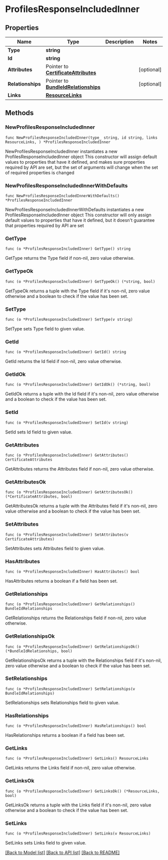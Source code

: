 # ProfilesResponseIncludedInner

## Properties

Name | Type | Description | Notes
------------ | ------------- | ------------- | -------------
**Type** | **string** |  | 
**Id** | **string** |  | 
**Attributes** | Pointer to [**CertificateAttributes**](CertificateAttributes.md) |  | [optional] 
**Relationships** | Pointer to [**BundleIdRelationships**](BundleIdRelationships.md) |  | [optional] 
**Links** | [**ResourceLinks**](ResourceLinks.md) |  | 

## Methods

### NewProfilesResponseIncludedInner

`func NewProfilesResponseIncludedInner(type_ string, id string, links ResourceLinks, ) *ProfilesResponseIncludedInner`

NewProfilesResponseIncludedInner instantiates a new ProfilesResponseIncludedInner object
This constructor will assign default values to properties that have it defined,
and makes sure properties required by API are set, but the set of arguments
will change when the set of required properties is changed

### NewProfilesResponseIncludedInnerWithDefaults

`func NewProfilesResponseIncludedInnerWithDefaults() *ProfilesResponseIncludedInner`

NewProfilesResponseIncludedInnerWithDefaults instantiates a new ProfilesResponseIncludedInner object
This constructor will only assign default values to properties that have it defined,
but it doesn't guarantee that properties required by API are set

### GetType

`func (o *ProfilesResponseIncludedInner) GetType() string`

GetType returns the Type field if non-nil, zero value otherwise.

### GetTypeOk

`func (o *ProfilesResponseIncludedInner) GetTypeOk() (*string, bool)`

GetTypeOk returns a tuple with the Type field if it's non-nil, zero value otherwise
and a boolean to check if the value has been set.

### SetType

`func (o *ProfilesResponseIncludedInner) SetType(v string)`

SetType sets Type field to given value.


### GetId

`func (o *ProfilesResponseIncludedInner) GetId() string`

GetId returns the Id field if non-nil, zero value otherwise.

### GetIdOk

`func (o *ProfilesResponseIncludedInner) GetIdOk() (*string, bool)`

GetIdOk returns a tuple with the Id field if it's non-nil, zero value otherwise
and a boolean to check if the value has been set.

### SetId

`func (o *ProfilesResponseIncludedInner) SetId(v string)`

SetId sets Id field to given value.


### GetAttributes

`func (o *ProfilesResponseIncludedInner) GetAttributes() CertificateAttributes`

GetAttributes returns the Attributes field if non-nil, zero value otherwise.

### GetAttributesOk

`func (o *ProfilesResponseIncludedInner) GetAttributesOk() (*CertificateAttributes, bool)`

GetAttributesOk returns a tuple with the Attributes field if it's non-nil, zero value otherwise
and a boolean to check if the value has been set.

### SetAttributes

`func (o *ProfilesResponseIncludedInner) SetAttributes(v CertificateAttributes)`

SetAttributes sets Attributes field to given value.

### HasAttributes

`func (o *ProfilesResponseIncludedInner) HasAttributes() bool`

HasAttributes returns a boolean if a field has been set.

### GetRelationships

`func (o *ProfilesResponseIncludedInner) GetRelationships() BundleIdRelationships`

GetRelationships returns the Relationships field if non-nil, zero value otherwise.

### GetRelationshipsOk

`func (o *ProfilesResponseIncludedInner) GetRelationshipsOk() (*BundleIdRelationships, bool)`

GetRelationshipsOk returns a tuple with the Relationships field if it's non-nil, zero value otherwise
and a boolean to check if the value has been set.

### SetRelationships

`func (o *ProfilesResponseIncludedInner) SetRelationships(v BundleIdRelationships)`

SetRelationships sets Relationships field to given value.

### HasRelationships

`func (o *ProfilesResponseIncludedInner) HasRelationships() bool`

HasRelationships returns a boolean if a field has been set.

### GetLinks

`func (o *ProfilesResponseIncludedInner) GetLinks() ResourceLinks`

GetLinks returns the Links field if non-nil, zero value otherwise.

### GetLinksOk

`func (o *ProfilesResponseIncludedInner) GetLinksOk() (*ResourceLinks, bool)`

GetLinksOk returns a tuple with the Links field if it's non-nil, zero value otherwise
and a boolean to check if the value has been set.

### SetLinks

`func (o *ProfilesResponseIncludedInner) SetLinks(v ResourceLinks)`

SetLinks sets Links field to given value.



[[Back to Model list]](../README.md#documentation-for-models) [[Back to API list]](../README.md#documentation-for-api-endpoints) [[Back to README]](../README.md)


